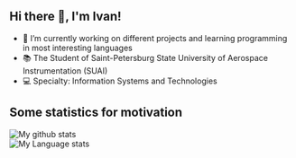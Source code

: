 ## Hi there 👋, I'm Ivan!
- 🔭 I’m currently working on different projects and learning programming in most interesting languages
- 📚 The Student of Saint-Petersburg State University of Aerospace Instrumentation (SUAI)
- 💻 Specialty: Information Systems and Technologies
<!--
**BobbyGoop/BobbyGoop** is a ✨ _special_ ✨ repository because its `README.md` (this file) appears on your GitHub profile.

Here are some ideas to get you started:

- 🔭 I’m currently working on ...
- 🌱 I’m currently learning ...
- 👯 I’m looking to collaborate on ...
- 🤔 I’m looking for help with ...
- 💬 Ask me about ...
- 📫 How to reach me: ...
- 😄 Pronouns: ...
- ⚡ Fun fact: ...
-->

## Some statistics for motivation
![My github stats](https://github-readme-stats.vercel.app/api?username=BobbyGoop&show_icons=true&hide_border=true)
<br />
![My Language stats](https://github-readme-stats-eight-theta.vercel.app/api/top-langs/?username=BobbyGoop&layout=compact&langs_count=8&hide_border=true)
<br />

